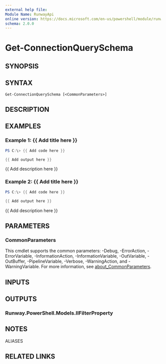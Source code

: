 ```yaml
---
external help file:
Module Name: RunwayApi
online version: https://docs.microsoft.com/en-us/powershell/module/runwayapi/get-connectionqueryschema
schema: 2.0.0
---
```


# Get-ConnectionQuerySchema

## SYNOPSIS


## SYNTAX

```
Get-ConnectionQuerySchema [<CommonParameters>]
```

## DESCRIPTION


## EXAMPLES

### Example 1: {{ Add title here }}
```powershell
PS C:\> {{ Add code here }}

{{ Add output here }}
```

{{ Add description here }}

### Example 2: {{ Add title here }}
```powershell
PS C:\> {{ Add code here }}

{{ Add output here }}
```

{{ Add description here }}

## PARAMETERS

### CommonParameters
This cmdlet supports the common parameters: -Debug, -ErrorAction, -ErrorVariable, -InformationAction, -InformationVariable, -OutVariable, -OutBuffer, -PipelineVariable, -Verbose, -WarningAction, and -WarningVariable. For more information, see [about_CommonParameters](http://go.microsoft.com/fwlink/?LinkID=113216).

## INPUTS

## OUTPUTS

### Runway.PowerShell.Models.IIFilterProperty

## NOTES

ALIASES

## RELATED LINKS

